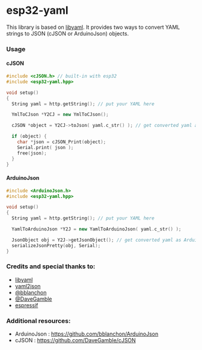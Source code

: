 # esp32-yaml

This library is based on [libyaml](https://github.com/yaml/libyaml).
It provides two ways to convert YAML strings to JSON (cJSON or ArduinoJson) objects.


### Usage

#### cJSON

```cpp
#include <cJSON.h> // built-in with esp32
#include <esp32-yaml.hpp>

void setup()
{
  String yaml = http.getString(); // put your YAML here

  YmlToCJson *Y2CJ = new YmlToCJson();

  cJSON *object = Y2CJ->toJson( yaml.c_str() ); // get converted yaml as cJSON object

  if (object) {
    char *json = cJSON_Print(object);
    Serial.print( json );
    free(json);
  }
}
```

#### ArduinoJson

```cpp
#include <ArduinoJson.h>
#include <esp32-yaml.hpp>

void setup()
{
  String yaml = http.getString(); // put your YAML here

  YamlToArduinoJson *Y2J = new YamlToArduinoJson( yaml.c_str() );

  JsonObject obj = Y2J->getJsonObject(); // get converted yaml as ArduinoJson object
  serializeJsonPretty(obj, Serial);
}
```



### Credits and special thanks to:

  - [libyaml](https://github.com/yaml/libyaml)
  - [yaml2json](https://github.com/vikman90/yaml2json)
  - [@bblanchon](https://github.com/bblanchon)
  - [@DaveGamble](https://github.com/DaveGamble)
  - [espressif](https://github.com/espressif)

### Additional resources:

  - ArduinoJson : https://github.com/bblanchon/ArduinoJson
  - cJSON : https://github.com/DaveGamble/cJSON
